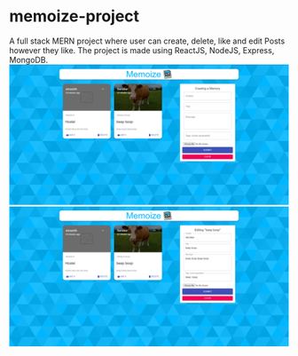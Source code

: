 # memoize-project
A full stack MERN project where user can create, delete, like and edit Posts however they like.
The project is made using ReactJS, NodeJS, Express, MongoDB.
![Screenshot-1](https://github.com/shoutingmonkey/memoize-project/blob/main/momoize-1.png)
![Screenshot-2](https://github.com/shoutingmonkey/memoize-project/blob/main/memoize-2.png)
